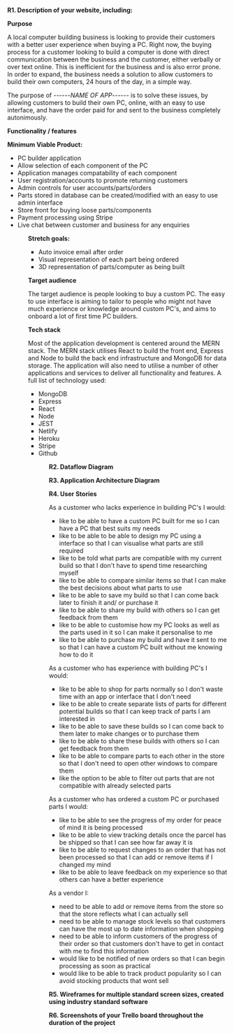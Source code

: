 **R1. Description of your website, including:**

**Purpose**

A local computer building business is looking to provide their customers with a better user experience when buying a PC. Right now, the buying process for a customer looking to build a computer is done with direct communication between the business and the customer, either verbally or over text online. This is inefficient for the business and is also error prone. In order to expand, the business needs a solution to allow customers to build their own computers, 24 hours of the day, in a simple way.

The purpose of ------*NAME OF APP*------ is to solve these issues, by allowing customers to build their own PC, online, with an easy to use interface, and have the order paid for and sent to the business completely autonimously. 

**Functionality / features**

**Minimum Viable Product:**

<ul>
<li>PC builder application</li>
<li>Allow selection of each component of the PC</li>
<li>Application manages compatability of each component</li>
<li>User registration/accounts to promote returning customers</li>
<li>Admin controls for user accounts/parts/orders</li>
<li>Parts stored in database can be created/modified with an easy to use admin interface</li>
<li>Store front for buying loose parts/components</li>
<li>Payment processing using Stripe</li>
<li>Live chat between customer and business for any enquiries</li>
<ul>

**Stretch goals:**

<ul>
<li>Auto invoice email after order</li>
<li>Visual representation of each part being ordered</li>
<li>3D representation of parts/computer as being built</li>
</ul>

**Target audience**

The target audience is people looking to buy a custom PC. The easy to use interface is aiming to tailor to people who might not have much experience or knowledge around custom PC's, and aims to onboard a lot of first time PC builders.


**Tech stack**

Most of the application development is centered around the MERN stack. The MERN stack utilises React to build the front end, Express and Node to build the back end infrastructure and MongoDB for data storage. The application will also need to utilise a number of other applications and services to deliver all functionality and features. A full list of technology used:

<ul>
<li>MongoDB</li>
<li>Express</li>
<li>React</li>
<li>Node</li>
<li>JEST</li>
<li>Netlify</li>
<li>Heroku</li>
<li>Stripe</li>
<li>Github</li>
<ul>


**R2. Dataflow Diagram**

**R3. Application Architecture Diagram**

**R4. User Stories**

As a customer who lacks experience in building PC's I would:

- like to be able to have a custom PC built for me so I can have a PC that best suits my needs
- like to be able to be able to design my PC using a interface so that I can visualise what parts are still required
- like to be told what parts are compatible with my current build so that I don't have to spend time researching myself
- like to be able to compare similar items so that I can make the best decisions about what parts to use
- like to be able to save my build so that I can come back later to finish it and/ or purchase it
- like to be able to share my build with others so I can get feedback from them
- like to be able to customise how my PC looks as well as the parts used in it so I can make it personalise to me
- like to be able to purchase my build and have it sent to me so that I can have a custom PC built without me knowing how to do it

As a customer who has experience with building PC's I would:

- like to be able to shop for parts normally so I don't waste time with an app or interface that I don't need
- like to be able to create separate lists of parts for different potential builds so that I can keep track of parts I am interested in
- like to be able to save these builds so I can come back to them later to make changes or to purchase them
- like to be able to share these builds with others so I can get feedback from them
- like to be able to compare parts to each other in the store so that I don't need to open other windows to compare them
- like the option to be able to filter out parts that are not compatible with already selected parts

As a customer who has ordered a custom PC or purchased parts I would:

- like to be able to see the progress of my order for peace of mind it is being processed
- like to be able to view tracking details once the parcel has be shipped so that I can see how far away it is
- like to be able to request changes to an order that has not been processed so that I can add or remove items if I changed my mind
- like to be able to leave feedback on my experience so that others can have a better experience

As a vendor I:

- need to be able to add or remove items from the store so that the store reflects what I can actually sell
- need to be able to manage stock levels so that customers can have the most up to date information when shopping
- need to be able to inform customers of the progress of their order so that customers don't have to get in contact with me to find this information
- would like to be notified of new orders so that I can begin processing as soon as practical
- would like to be able to track product popularity so I can avoid stocking products that wont sell

**R5. Wireframes for multiple standard screen sizes, created using industry standard software**

**R6. Screenshots of your Trello board throughout the duration of the project**